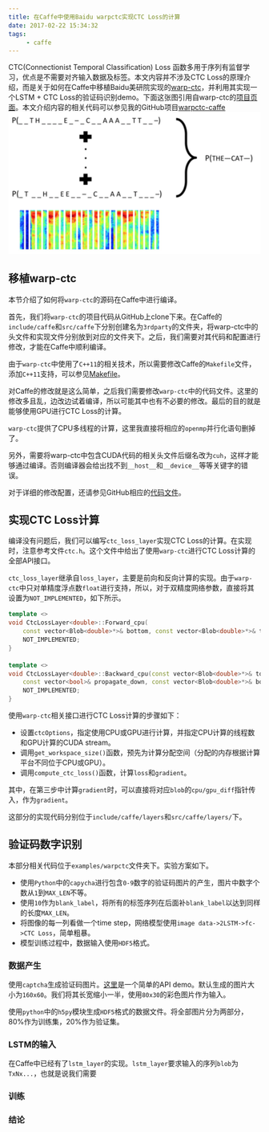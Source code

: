 ```yaml
---
title: 在Caffe中使用Baidu warpctc实现CTC Loss的计算
date: 2017-02-22 15:34:32
tags:
     - caffe
---
```

CTC(Connectionist Temporal Classification) Loss 函数多用于序列有监督学习，优点是不需要对齐输入数据及标签。本文内容并不涉及CTC Loss的原理介绍，而是关于如何在Caffe中移植Baidu美研院实现的[warp-ctc](https://github.com/baidu-research/warp-ctc)，并利用其实现一个LSTM + CTC Loss的验证码识别demo。下面这张图引用自warp-ctc的[项目页面](https://github.com/baidu-research/warp-ctc)。本文介绍内容的相关代码可以参见我的GitHub项目[warpctc-caffe](https://github.com/xmfbit/warpctc-caffe)
![CTC Loss](/img/warpctc_intro.png)
<!-- more -->

## 移植warp-ctc
本节介绍了如何将`warp-ctc`的源码在Caffe中进行编译。

首先，我们将`warp-ctc`的项目代码从GitHub上clone下来。在Caffe的`include/caffe`和`src/caffe`下分别创建名为`3rdparty`的文件夹，将warp-ctc中的头文件和实现文件分别放到对应的文件夹下。之后，我们需要对其代码和配置进行修改，才能在Caffe中顺利编译。

由于`warp-ctc`中使用了`C++11`的相关技术，所以需要修改Caffe的`Makefile`文件，添加`C++11`支持，可以参见[Makefile](https://github.com/xmfbit/warpctc-caffe/blob/master/Makefile)。

对Caffe的修改就是这么简单，之后我们需要修改`warp-ctc`中的代码文件。这里的修改多且乱，边改边试着编译，所以可能其中也有不必要的修改。最后的目的就是能够使用GPU进行CTC Loss的计算。

`warp-ctc`提供了CPU多线程的计算，这里我直接将相应的`openmp`并行化语句删掉了。

另外，需要将warp-ctc中包含CUDA代码的相关头文件后缀名改为`cuh`，这样才能够通过编译。否则编译器会给出找不到`__host__`和`__device__`等等关键字的错误。

对于详细的修改配置，还请参见GitHub相应的[代码文件](https://github.com/xmfbit/warpctc-caffe/blob/master/include/caffe/3rdparty/detail/hostdevice.cuh)。

## 实现CTC Loss计算
编译没有问题后，我们可以编写`ctc_loss_layer`实现CTC Loss的计算。在实现时，注意参考文件`ctc.h`。这个文件中给出了使用`warp-ctc`进行CTC Loss计算的全部API接口。

`ctc_loss_layer`继承自`loss_layer`，主要是前向和反向计算的实现。由于`warp-ctc`中只对单精度浮点数`float`进行支持，所以，对于双精度网络参数，直接将其设置为`NOT_IMPLEMENTED`，如下所示。

``` cpp
template <>
void CtcLossLayer<double>::Forward_cpu(
    const vector<Blob<double>*>& bottom, const vector<Blob<double>*>& top) {
    NOT_IMPLEMENTED;
}

template <>
void CtcLossLayer<double>::Backward_cpu(const vector<Blob<double>*>& top,
    const vector<bool>& propagate_down, const vector<Blob<double>*>& bottom) {
    NOT_IMPLEMENTED;
}
```

使用`warp-ctc`相关接口进行CTC Loss计算的步骤如下：

- 设置`ctcOptions`，指定使用CPU或GPU进行计算，并指定CPU计算的线程数和GPU计算的CUDA stream。
- 调用`get_workspace_size()`函数，预先为计算分配空间（分配的内存根据计算平台不同位于CPU或GPU）。
- 调用`compute_ctc_loss()`函数，计算`loss`和`gradient`。

其中，在第三步中计算`gradient`时，可以直接将对应`blob`的`cpu/gpu_diff`指针传入，作为`gradient`。

这部分的实现代码分别位于`include/caffe/layers`和`src/caffe/layers/`下。

## 验证码数字识别
本部分相关代码位于`examples/warpctc`文件夹下。实验方案如下。

- 使用`Python`中的`capycha`进行包含`0-9`数字的验证码图片的产生，图片中数字个数从`1`到`MAX_LEN`不等。
- 使用`10`作为`blank_label`，将所有的标签序列在后面补`blank_label`以达到同样的长度`MAX_LEN`。
- 将图像的每一列看做一个time step，网络模型使用`image data->2LSTM->fc->CTC Loss`，简单粗暴。
- 模型训练过程中，数据输入使用`HDF5`格式。

### 数据产生
使用`captcha`生成验证码图片。[这里](https://pypi.python.org/pypi/captcha/0.1.1)是一个简单的API demo。默认生成的图片大小为`160x60`。我们将其长宽缩小一半，使用`80x30`的彩色图片作为输入。

使用`python`中的`h5py`模块生成`HDF5`格式的数据文件。将全部图片分为两部分，80%作为训练集，20%作为验证集。

### LSTM的输入
在Caffe中已经有了`lstm_layer`的实现。`lstm_layer`要求输入的序列`blob`为`TxNx...`，也就是说我们需要
### 训练

### 结论
